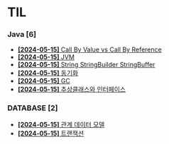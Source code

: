 # TIL
 
### Java [6]
- [**[2024-05-15]**  Call By Value vs Call By Reference](https://github.com/A-lass/TIL/blob/main/Java/Call_By_Value_vs_Call_By_Reference.md)
- [**[2024-05-15]**  JVM](https://github.com/A-lass/TIL/blob/main/Java/JVM.md)
- [**[2024-05-15]**  String StringBuilder StringBuffer](https://github.com/A-lass/TIL/blob/main/Java/String_StringBuilder_StringBuffer.md)
- [**[2024-05-15]**  동기화](https://github.com/A-lass/TIL/blob/main/Java/동기화.md)
- [**[2024-05-15]**  GC](https://github.com/A-lass/TIL/blob/main/Java/GC.md)
- [**[2024-05-15]**  추상클래스와 인터페이스](https://github.com/A-lass/TIL/blob/main/Java/추상클래스와_인터페이스.md)
### DATABASE [2]
- [**[2024-05-15]**  관계 데이터 모델](https://github.com/A-lass/TIL/blob/main/DATABASE/관계_데이터_모델.md)
- [**[2024-05-15]**  트랜잭션](https://github.com/A-lass/TIL/blob/main/DATABASE/트랜잭션.md)

